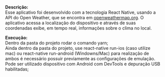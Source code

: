 <strong>Descrição:</strong></br>
Esse aplicativo foi desenvolvido com a tecnologia React Native, usando a API do Open Weather, que se encontra em <a href="http://openweathermap.org">openweathermap.org</a>. O aplicativo acessa a localização do dispositivo e através de suas coordenadas exibe, em tempo real, informações sobre o clima no local.

<strong>Execução:</strong></br>
Dentro da pasta do projeto rodar o comando yarn;</br>
Ainda dentro da pasta do projeto, use react-native run-ios (caso utilize mac) ou react-native run-android (Windowns/Mac) para realização de ambos é necessário possuir previamente as configurações de emulação. Pode ser utilizado dispositivo com Android com DevTools e depuração USB habilitadas;
